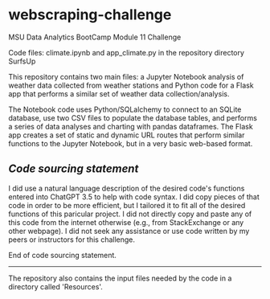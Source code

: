 # webscraping-challenge
MSU Data Analytics BootCamp Module 11 Challenge

Code files: climate.ipynb and app_climate.py in the repository directory SurfsUp

This repository contains two main files: a Jupyter Notebook analysis of weather data collected from weather stations and Python code for a Flask app that performs a similar set of weather data collection/analysis.

The Notebook code uses Python/SQLalchemy to connect to an SQLite database, use two CSV files to populate the database tables, and performs a series of data analyses and charting with pandas dataframes. The Flask app creates a set of static and dynamic URL routes that perform similar functions to the Jupyter Notebook, but in a very basic web-based format.

*Code sourcing statement*
-----------------------

I did use a natural language description of the desired code's functions entered into ChatGPT 3.5 to help with code syntax. I did copy pieces of that code in order to be more efficient, but I tailored it to fit all of the desired functions of this paricular project. I did not directly copy and paste any of this code from the internet otherwise (e.g., from StackExchange or any other webpage). I did not seek any assistance or use code written by my peers or instructors for this challenge.

End of code sourcing statement.

 ----------------------

 The repository also contains the input files needed by the code in a directory called 'Resources'. 

